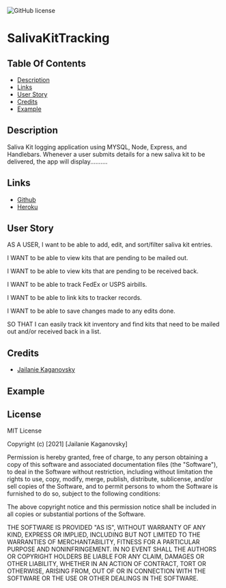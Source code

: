 ![GitHub license](https://img.shields.io/badge/license-MIT-blue.svg)

# SalivaKitTracking

## Table Of Contents
  - [Description](#description)
  - [Links](#links)
  - [User Story](#userstory)
  - [Credits](#contributing)
  - [Example](#example)
## Description
Saliva Kit logging application using MYSQL, Node, Express, and Handlebars. Whenever a user submits details for a new saliva kit to be delivered, the app will display..........

## Links
* [Github](https://github.com/jkaganovsky/SalivaKitTracking)
* [Heroku]()

## User Story
AS A USER, I want to be able to add, edit, and sort/filter saliva kit entries.

I WANT to be able to view kits that are pending to be mailed out.

I WANT to be able to view kits that are pending to be received back.

I WANT to be able to track FedEx or USPS airbills.

I WANT to be able to link kits to tracker records.

I WANT to be able to save changes made to any edits done.

SO THAT I can easily track kit inventory and find kits that need to be mailed out and/or received back in a list.

## Credits
- [Jailanie Kaganovsky](http://github.com/jkaganovsky)

## Example

## License
MIT License

Copyright (c) [2021] [Jailanie Kaganovsky]

Permission is hereby granted, free of charge, to any person obtaining a copy
of this software and associated documentation files (the "Software"), to deal
in the Software without restriction, including without limitation the rights
to use, copy, modify, merge, publish, distribute, sublicense, and/or sell
copies of the Software, and to permit persons to whom the Software is
furnished to do so, subject to the following conditions:

The above copyright notice and this permission notice shall be included in all
copies or substantial portions of the Software.

THE SOFTWARE IS PROVIDED "AS IS", WITHOUT WARRANTY OF ANY KIND, EXPRESS OR
IMPLIED, INCLUDING BUT NOT LIMITED TO THE WARRANTIES OF MERCHANTABILITY,
FITNESS FOR A PARTICULAR PURPOSE AND NONINFRINGEMENT. IN NO EVENT SHALL THE
AUTHORS OR COPYRIGHT HOLDERS BE LIABLE FOR ANY CLAIM, DAMAGES OR OTHER
LIABILITY, WHETHER IN AN ACTION OF CONTRACT, TORT OR OTHERWISE, ARISING FROM,
OUT OF OR IN CONNECTION WITH THE SOFTWARE OR THE USE OR OTHER DEALINGS IN THE
SOFTWARE.
